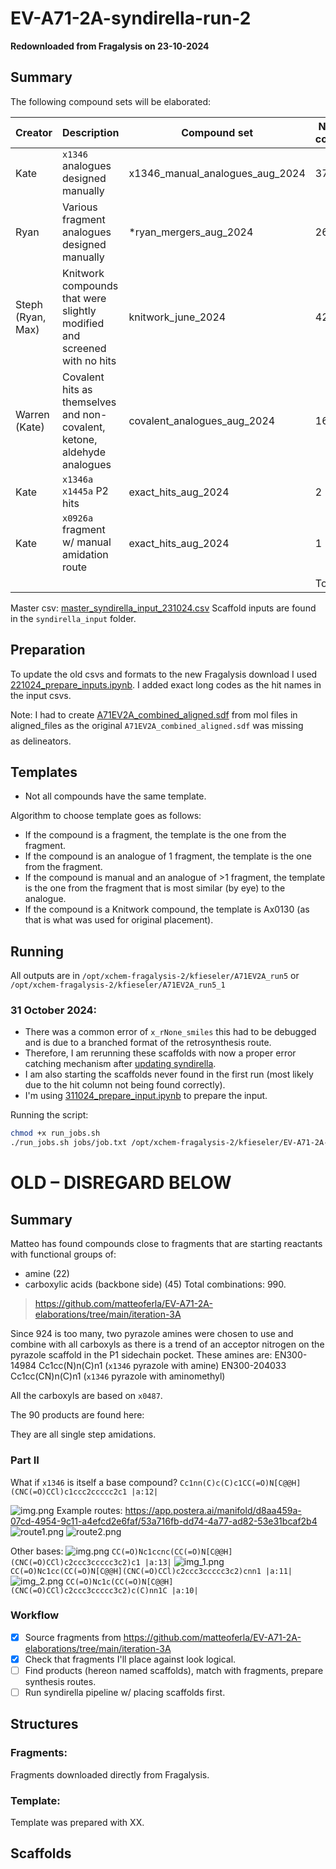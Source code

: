 # EV-A71-2A-syndirella-run-2

**Redownloaded from Fragalysis on 23-10-2024**

## Summary

The following compound sets will be elaborated:

| Creator           | Description                                                             | Compound set                    | Number of compounds |
|-------------------|-------------------------------------------------------------------------|---------------------------------|---------------------|
| Kate              | `x1346` analogues designed manually                                     | x1346_manual_analogues_aug_2024 | 37                  | 
| Ryan              | Various fragment analogues designed manually                            | *ryan_mergers_aug_2024          | 26                  |
| Steph (Ryan, Max) | Knitwork compounds that were slightly modified and screened with no hits | knitwork_june_2024              | 42                  |
| Warren (Kate)     | Covalent hits as themselves and non-covalent, ketone, aldehyde analogues | covalent_analogues_aug_2024     | 16                  |
| Kate              | `x1346a x1445a` P2 hits                                                  | exact_hits_aug_2024             | 2                   |
| Kate              | `x0926a` fragment w/ manual amidation route                             | exact_hits_aug_2024             | 1                   |
|                   |                                                                         |                                 | Total: 123          |

Master csv: [master_syndirella_input_231024.csv](syndirella_input/master_syndirella_input_231024.csv)
Scaffold inputs are found in the `syndirella_input` folder.

## Preparation
To update the old csvs and formats to the new Fragalysis download I used [221024_prepare_inputs.ipynb](preparation/221024_prepare_inputs.ipynb).
I added exact long codes as the hit names in the input csvs. 

Note: I had to create [A71EV2A_combined_aligned.sdf](fragments/A71EV2A_combined_aligned.sdf) from mol files in aligned_files as the original `A71EV2A_combined_aligned.sdf` was missing $$$$ as delineators. 

## Templates
- Not all compounds have the same template.

Algorithm to choose template goes as follows:
- If the compound is a fragment, the template is the one from the fragment.
- If the compound is an analogue of 1 fragment, the template is the one from the fragment.
- If the compound is manual and an analogue of >1 fragment, the template is the one from the fragment that is most similar (by eye) to the analogue.
- If the compound is a Knitwork compound, the template is Ax0130 (as that is what was used for original placement).

## Running
All outputs are in `/opt/xchem-fragalysis-2/kfieseler/A71EV2A_run5` or `/opt/xchem-fragalysis-2/kfieseler/A71EV2A_run5_1`

### 31 October 2024:
- There was a common error of `x_rNone_smiles` this had to be debugged and is due to a branched format of the retrosynthesis route.
- Therefore, I am rerunning these scaffolds with now a proper error catching mechanism after [updating syndirella](https://github.com/kate-fie/syndirella/commit/3429f2b4869c7bcb7e5dbd82b57eb45d6d6a55a8).
- I am also starting the scaffolds never found in the first run (most likely due to the hit column not being found correctly). 
- I'm using [311024_prepare_input.ipynb](preparation/311024_prepare_input.ipynb) to prepare the input.

Running the script:
```bash
chmod +x run_jobs.sh
./run_jobs.sh jobs/job.txt /opt/xchem-fragalysis-2/kfieseler/EV-A71-2A-syndirella-run-2/jobs
```

# OLD – DISREGARD BELOW
## Summary
Matteo has found compounds close to fragments that are starting reactants with functional groups of:
- amine (22)
- carboxylic acids (backbone side) (45)
Total combinations: 990.
> https://github.com/matteoferla/EV-A71-2A-elaborations/tree/main/iteration-3A

Since 924 is too many, two pyrazole amines were chosen to use and combine with all carboxyls as there is a trend of an
acceptor nitrogen on the pyrazole scaffold in the P1 sidechain pocket. These amines are:
EN300-14984 Cc1cc(N)n(C)n1 (`x1346` pyrazole with amine)
EN300-204033 Cc1cc(CN)n(C)n1 (`x1346` pyrazole with aminomethyl)

All the carboxyls are based on `x0487`. 

The 90 products are found here:

They are all single step amidations. 

### Part II
What if `x1346` is itself a base compound? `Cc1nn(C)c(C)c1CC(=O)N[C@@H](CNC(=O)CCl)c1ccc2ccccc2c1 |a:12|`

![img.png](x1346.png)
Example routes: https://app.postera.ai/manifold/d8aa459a-07cd-4954-9c11-a4efcd2e6faf/53a716fb-dd74-4a77-ad82-53e31bcaf2b4
![route1.png](route1.png)
![route2.png](route2.png)

Other bases:
![img.png](img.png)
`CC(=O)Nc1ccnc(CC(=O)N[C@@H](CNC(=O)CCl)c2ccc3ccccc3c2)c1 |a:13|`
![img_1.png](img_1.png)
`CC(=O)Nc1cc(CC(=O)N[C@@H](CNC(=O)CCl)c2ccc3ccccc3c2)cnn1 |a:11|`
![img_2.png](img_2.png)
`CC(=O)Nc1c(CC(=O)N[C@@H](CNC(=O)CCl)c2ccc3ccccc3c2)c(C)nn1C |a:10|`

### Workflow
- [x] Source fragments from https://github.com/matteoferla/EV-A71-2A-elaborations/tree/main/iteration-3A
- [x] Check that fragments I'll place against look logical. 
- [ ] Find products (hereon named scaffolds), match with fragments, prepare synthesis routes.
- [ ] Run syndirella pipeline w/ placing scaffolds first. 

## Structures

### Fragments:
Fragments downloaded directly from Fragalysis.

### Template:
Template was prepared with XX.

## Scaffolds



